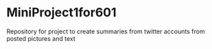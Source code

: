 # MiniProject1for601
Repository for project to create summaries from twitter accounts from posted pictures and text
